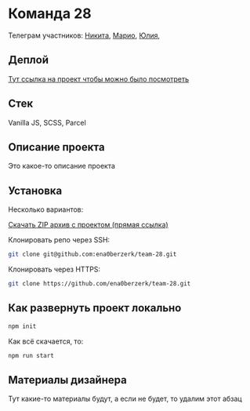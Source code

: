 # Команда 28

Телеграм участников: [Никита](https://t.me/enduraew), [Марио](https://t.me/supermariosister), [Юлия](https://t.me/yulia_wolf),

## Деплой

[Тут ссылка на проект чтобы можно было посмотреть](#)

## Стек

Vanilla JS, SCSS, Parcel

## Описание проекта

Это какое-то описание проекта

## Установка

Несколько вариантов:

[Скачать ZIP архив с проектом (прямая ссылка)](https://github.com/ena0berzerk/team-28/archive/refs/heads/main.zip)

Клонировать репо через SSH:

```bash
git clone git@github.com:ena0berzerk/team-28.git
```

Клонировать через HTTPS:

```bash
git clone https://github.com/ena0berzerk/team-28.git
```

## Как развернуть проект локально

```bash
npm init
```

Как всё скачается, то:

```bash
npm run start
```

## Материалы дизайнера

Тут какие-то материалы будут, а если не будет, то удалим этот абзац
